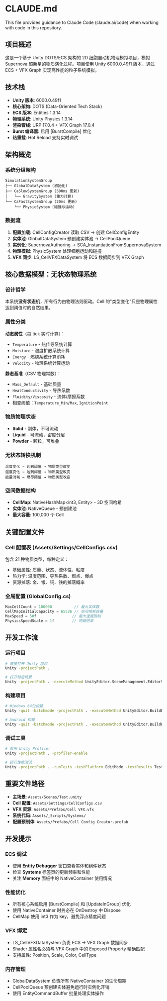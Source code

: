 # CLAUDE.md

This file provides guidance to Claude Code (claude.ai/code) when working with code in this repository.

## 项目概述

这是一个基于 Unity DOTS/ECS 架构的 2D 细胞自动机物理模拟项目，模拟 Supernova 超新星的物质演化过程。项目使用 Unity 6000.0.49f1 版本，通过 ECS + VFX Graph 实现高性能的粒子系统模拟。

## 技术栈

- **Unity 版本**: 6000.0.49f1
- **核心架构**: DOTS (Data-Oriented Tech Stack)
- **ECS 版本**: Entities 1.3.14
- **物理系统**: Unity Physics 1.3.14
- **渲染管线**: URP 17.0.4 + VFX Graph 17.0.4
- **Burst 编译器**: 启用 [BurstCompile] 优化
- **热重载**: Hot Reload 支持实时调试

## 架构概览

### 系统分组架构
```
SimulationSystemGroup
├── GlobalDataSystem (初始化)
├── CaSlowSystemGroup (500ms 更新)
│   └── GravitySystem (重力计算)
└── CaFastSystemGroup (20ms 更新)
    └── PhysicSystem (碰撞与运动)
```

### 数据流
1. **配置加载**: CellConfigCreator 读取 CSV → 创建 CellConfigEntity
2. **实体池**: GlobalDataSystem 预创建实体池 → CellPoolQueue
3. **实例化**: SupernovaAuthoring → SCA_InstantiationFromSupernovaSystem
4. **物理模拟**: PhysicSystem 处理细胞运动和碰撞
5. **VFX 同步**: LS_CellVFXDataSystem 将 ECS 数据同步到 VFX Graph

## 核心数据模型：无状态物理系统

### 设计哲学
本系统**没有状态机**，所有行为由物理法则驱动。Cell 的"类型变化"只是物理属性达到阈值时的自然结果。

### 属性分类

**动态属性**（每 tick 实时计算）：
- `Temperature` - 热传导系统计算
- `Moisture` - 湿度扩散系统计算  
- `Energy` - 燃烧系统计算消耗
- `Velocity` - 物理系统计算运动

**静态基准**（CSV 物理常数）：
- `Mass_Default` - 基础质量
- `HeatConductivity` - 导热系数
- `Fluidity/Viscosity` - 流体/摩擦系数
- 相变阈值：`Temperature_Min/Max`, `IgnitionPoint`

### 物质物理状态
- **Solid** - 刚体，不可流动
- **Liquid** - 可流动，密度分层
- **Powder** - 颗粒，可堆叠

### 无状态转换机制
```
温度变化 → 达到阈值 → 物质类型改变
湿度变化 → 达到阈值 → 物质类型改变  
能量消耗 → 燃尽阈值 → 物质类型改变
```

### 空间数据结构
- **CellMap**: NativeHashMap<int3, Entity> - 3D 空间哈希
- **实体池**: NativeQueue<Entity> - 预创建池
- **最大容量**: 100,000 个 Cell

## 关键配置文件

### Cell 配置表 (Assets/Settings/CellConfigs.csv)
包含 21 种物质类型，每种定义：
- 基础属性: 质量、状态、流体性、粘度
- 热力学: 温度范围、导热系数、燃点、爆点
- 资源掉落: 金、银、铜、铁的掉落概率

### 全局配置 (GlobalConfig.cs)
```csharp
MaxCellCount = 100000          // 最大实体数
CellMapInitialCapacity = 65536 // 空间哈希容量
MaxSpeed = 50f                // 最大速度限制
PhysicsSpeedScale = 1f        // 物理倍率
```

## 开发工作流

### 运行项目
```bash
# 直接打开 Unity 项目
Unity -projectPath .

# 打开特定场景
Unity -projectPath . -executeMethod UnityEditor.SceneManagement.EditorSceneManager.OpenScene -scene Assets/Scenes/Test.unity
```

### 构建项目
```bash
# Windows 64位构建
Unity -quit -batchmode -projectPath . -executeMethod UnityEditor.BuildPipeline.BuildPlayer -scene Assets/Scenes/Test.unity -outputPath Build/Windows/Supernova.exe -targetPlatform StandaloneWindows64

# Android 构建
Unity -quit -batchmode -projectPath . -executeMethod UnityEditor.BuildPipeline.BuildPlayer -scene Assets/Scenes/Test.unity -outputPath Build/Android/Supernova.apk -targetPlatform Android
```

### 调试工具
```bash
# 启用 Unity Profiler
Unity -projectPath . -profiler-enable

# 运行性能测试
Unity -projectPath . -runTests -testPlatform EditMode -testResults TestResults.xml
```

## 重要文件路径

- **主场景**: `Assets/Scenes/Test.unity`
- **Cell 配置**: `Assets/Settings/CellConfigs.csv`
- **VFX 资源**: `Assets/Prefabs/Cell VFX.vfx`
- **系统代码**: `Assets/_Scripts/Systems/`
- **配置预制体**: `Assets/Prefabs/Cell Config Creator.prefab`

## 开发提示

### ECS 调试
- 使用 **Entity Debugger** 窗口查看实体和组件状态
- 检查 **Systems** 标签页的更新频率和性能
- 关注 **Memory** 面板中的 NativeContainer 使用情况

### 性能优化
- 所有核心系统启用 [BurstCompile] 和 [UpdateInGroup] 优化
- 使用 NativeContainer 时务必在 OnDestroy 中 Dispose
- CellMap 使用 int3 作为 key，避免浮点精度问题

### VFX 绑定
- LS_CellVFXDataSystem 负责 ECS → VFX Graph 数据同步
- Shader 属性名必须与 VFX Graph 中的 Exposed Property 精确匹配
- 支持属性: Position, Scale, Color, CellType

### 内存管理
- GlobalDataSystem 负责所有 NativeContainer 的生命周期
- CellPoolQueue 预创建实体避免运行时实例化开销
- 使用 EntityCommandBuffer 批量处理实体操作